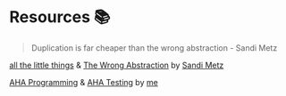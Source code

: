 # Resources 📚

> Duplication is far cheaper than the wrong abstraction - Sandi Metz

[all the little things](https://youtu.be/8bZh5LMaSmE) &
[The Wrong Abstraction](https://www.sandimetz.com/blog/2016/1/20/the-wrong-abstraction)
by [Sandi Metz](https://twitter.com/sandimetz)

[AHA Programming](https://kentcdodds.com/blog/aha-programming) &
[AHA Testing](https://kentcdodds.com/blog/aha-testing) by
[me](https://twitter.com/kentcdodds)
